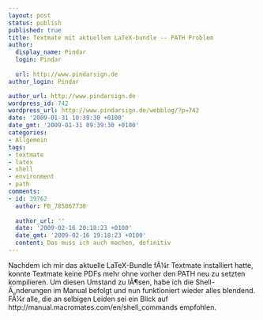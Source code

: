 ```yaml
---
layout: post
status: publish
published: true
title: Textmate mit aktuellem LaTeX-bundle -- PATH Problem
author:
  display_name: Pindar
  login: Pindar
  
  url: http://www.pindarsign.de
author_login: Pindar

author_url: http://www.pindarsign.de
wordpress_id: 742
wordpress_url: http://www.pindarsign.de/webblog/?p=742
date: '2009-01-31 10:39:30 +0100'
date_gmt: '2009-01-31 09:39:30 +0100'
categories:
- Allgemein
tags:
- textmate
- latex
- shell
- environment
- path
comments:
- id: 39762
  author: FB_785867738
  
  author_url: ''
  date: '2009-02-16 20:18:23 +0100'
  date_gmt: '2009-02-16 19:18:23 +0100'
  content: Das muss ich auch machen, definitiv
---
```

<p>Nachdem ich mir das aktuelle LaTeX-Bundle f&Atilde;&frac14;r Textmate installiert hatte, konnte Textmate keine PDFs mehr ohne vorher den PATH neu zu setzten kompilieren. Um diesen Umstand zu l&Atilde;&para;sen, habe ich die Shell-&Atilde;&bdquo;nderungen im Manual befolgt und nun funktioniert wieder alles blendend. F&Atilde;&frac14;r alle, die an selbigen Leiden sei ein Blick auf http:&#47;&#47;manual.macromates.com&#47;en&#47;shell_commands empfohlen.</p>

